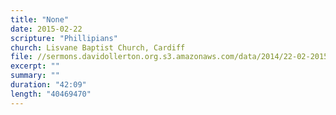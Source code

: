 ```yaml
---
title: "None"
date: 2015-02-22
scripture: "Phillipians"
church: Lisvane Baptist Church, Cardiff
file: //sermons.davidollerton.org.s3.amazonaws.com/data/2014/22-02-2015.mp3
excerpt: ""
summary: ""
duration: "42:09"
length: "40469470"
---
```


